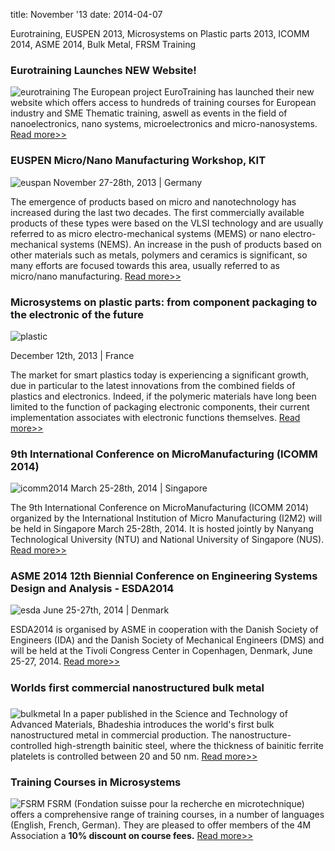 title: November '13
date: 2014-04-07 

Eurotraining, EUSPEN 2013, Microsystems on Plastic parts 2013, ICOMM 2014, ASME 2014, Bulk Metal, FRSM Training
<!--break--> 

### Eurotraining Launches NEW Website!

![eurotraining](/4m-association/images/eurotraining.jpg)
The European project EuroTraining has launched their new website which offers access to hundreds of training courses for European industry and SME Thematic training, aswell as events in the field of nanoelectronics, nano systems, microelectronics and micro-nanosystems. [Read more>>](http://www.eurotraining.net/) 

### EUSPEN Micro/Nano Manufacturing Workshop, KIT

![euspan](/4m-association/images/euspan.jpg)
November 27-28th, 2013 | Germany

The emergence of products based on micro and nanotechnology has increased during the last two decades.  The first commercially available products of these types were based on the VLSI technology and are usually referred to as micro electro-mechanical systems (MEMS) or nano electro-mechanical systems (NEMS).  An increase in the push of products based on other materials such as metals, polymers and ceramics is significant, so many efforts are focused towards this area, usually referred to as micro/nano manufacturing.
[Read more>>](http://www.euspen.eu/) 

### Microsystems on plastic parts: from component packaging to the electronic of the future

![plastic](/4m-association/images/plastic.jpg)

December 12th, 2013 | France

The market for smart plastics today is experiencing a significant growth, due in particular to the latest innovations from the combined fields of plastics and electronics. Indeed, if the polymeric materials have long been limited to the function of packaging electronic components, their current implementation associates with electronic functions themselves. [Read more>>](http://www.innovdays-plasturgie.com/innovday/microsystemes-sur-plastique.html) 

### 9th International Conference on MicroManufacturing (ICOMM 2014)

![icomm2014](/4m-association/images/icomm2014.jpg)
March 25-28th, 2014 | Singapore

The 9th International Conference on MicroManufacturing (ICOMM 2014) organized by the International Institution of Micro Manufacturing (I2M2) will be held in Singapore March 25-28th, 2014. It is hosted jointly by Nanyang Technological University (NTU) and National University of Singapore (NUS). [Read more>>](http://icomm2014.northwestern.edu/) 

### ASME 2014 12th Biennial Conference on Engineering Systems Design and Analysis - ESDA2014

![esda](/4m-association/images/esda.jpg)
June 25-27th, 2014 | Denmark

ESDA2014 is organised by ASME in cooperation with the Danish Society of Engineers (IDA) and the Danish Society of Mechanical Engineers (DMS) and will be held at the Tivoli Congress Center in Copenhagen, Denmark, June 25-27, 2014. [Read more>>](http://www.asmeconferences.org/ESDA2014/) 

### Worlds first commercial nanostructured bulk metal

![bulkmetal](/4m-association/images/bulkmetal.jpg)
In a paper published in the Science and Technology of Advanced Materials, Bhadeshia introduces the world's first bulk nanostructured metal in commercial production. The nanostructure-controlled high-strength bainitic steel, where the thickness of bainitic ferrite platelets is controlled between 20 and 50 nm. [Read more>>](http://phys.org/news/2013-11-worlds-commercial-nanostructured-bulk-metal.html#jCp) 

### Training Courses in Microsystems

![FSRM](/4m-association/images/fsrm.jpg)
FSRM (Fondation suisse pour la recherche en microtechnique) offers a comprehensive range of training courses, in a number of languages (English, French, German). They are pleased to offer members of the 4M Association a **10% discount on course fees.** [Read more>>](/4m-association/content/fsrm-training-course/fsrm-training-course.html)